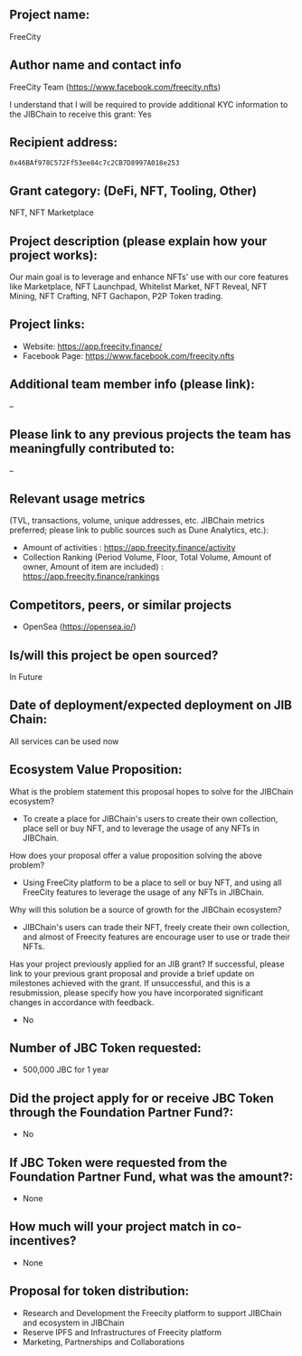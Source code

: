 ## Project name:

FreeCity

## Author name and contact info 

FreeCity Team (https://www.facebook.com/freecity.nfts)

I understand that I will be required to provide additional KYC information to the JIBChain  to receive this grant: Yes

## Recipient address:

```
0x46BAf978C572Ff53ee84c7c2CB7D8997A018e253
```

## Grant category: (DeFi, NFT, Tooling, Other)

NFT, NFT Marketplace

## Project description (please explain how your project works):

Our main goal is to leverage and enhance NFTs' use with our core features like Marketplace, NFT Launchpad, Whitelist Market, NFT Reveal, NFT Mining, NFT Crafting, NFT Gachapon, P2P Token trading.

## Project links:

* Website: https://app.freecity.finance/
* Facebook Page: https://www.facebook.com/freecity.nfts

## Additional team member info (please link):

&ndash;

## Please link to any previous projects the team has meaningfully contributed to:

&ndash;

## Relevant usage metrics 
(TVL, transactions, volume, unique addresses, etc. JIBChain metrics preferred; please link to public sources such as Dune Analytics, etc.):
- Amount of activities : https://app.freecity.finance/activity
- Collection Ranking (Period Volume, Floor, Total Volume, Amount of owner, Amount of item are included) : https://app.freecity.finance/rankings

## Competitors, peers, or similar projects 
- OpenSea (https://opensea.io/)

## Is/will this project be open sourced? 

In Future

## Date of deployment/expected deployment on JIB Chain:

All services can be used now

## Ecosystem Value Proposition:

What is the problem statement this proposal hopes to solve for the JIBChain ecosystem?

- To create a place for JIBChain's users to create their own collection, place sell or buy NFT, and to leverage the usage of any NFTs in JIBChain.

How does your proposal offer a value proposition solving the above problem?
- Using FreeCity platform to be a place to sell or buy NFT, and using all FreeCity features to leverage the usage of any NFTs in JIBChain.

Why will this solution be a source of growth for the JIBChain ecosystem?
- JIBChain's users can trade their NFT, freely create their own collection, and almost of Freecity features are encourage user to use or trade their NFTs.

Has your project previously applied for an JIB grant? If successful, please link to your previous grant proposal and provide a brief update on milestones achieved with the grant. If unsuccessful, and this is a resubmission, please specify how you have incorporated significant changes in accordance with feedback.
- No

## Number of JBC Token requested:
- 500,000 JBC for 1 year

## Did the project apply for or receive JBC Token through the Foundation Partner Fund?:
- No

## If JBC Token were requested from the Foundation Partner Fund, what was the amount?:
- None

## How much will your project match in co-incentives? 
- None

## Proposal for token distribution:
- Research and Development the Freecity platform to support JIBChain and ecosystem in JIBChain
- Reserve IPFS and Infrastructures of Freecity platform
- Marketing, Partnerships and Collaborations
